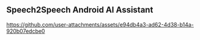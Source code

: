 ## Speech2Speech Android AI Assistant


https://github.com/user-attachments/assets/e94db4a3-ad62-4d38-b14a-920b07edcbe0

